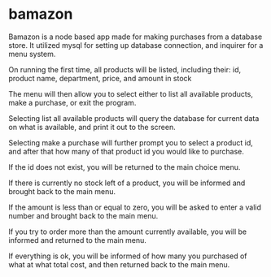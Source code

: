 # bamazon

Bamazon is a node based app made for making purchases from a database store. It utilized mysql for setting up database connection, and inquirer for a menu system.

On running the first time, all products will be listed, including their: id, product name, department, price, and amount in stock

The menu will then allow you to select either to list all available products, make a purchase, or exit the program.

Selecting list all available products will query the database for current data on what is available, and print it out to the screen.

Selecting make a purchase will further prompt you to select a product id, and after that how many of that product id you would like to purchase.

If the id does not exist, you will be returned to the main choice menu.

If there is currently no stock left of a product, you will be informed and brought back to the main menu.

If the amount is less than or equal to zero, you will be asked to enter a valid number and brought back to the main menu.

If you try to order more than the amount currently available, you will be informed and returned to the main menu.

If everything is ok, you will be informed of how many you purchased of what at what total cost, and then returned back to the main menu.